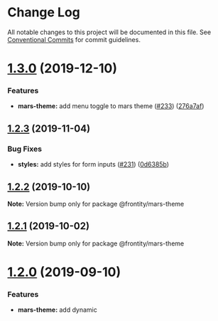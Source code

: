 # Change Log

All notable changes to this project will be documented in this file.
See [Conventional Commits](https://conventionalcommits.org) for commit guidelines.

# [1.3.0](https://github.com/frontity/frontity/compare/@frontity/mars-theme@1.2.3...@frontity/mars-theme@1.3.0) (2019-12-10)


### Features

* **mars-theme:** add menu toggle to mars theme ([#233](https://github.com/frontity/frontity/issues/233)) ([276a7af](https://github.com/frontity/frontity/commit/276a7af))





## [1.2.3](https://github.com/frontity/frontity/compare/@frontity/mars-theme@1.2.2...@frontity/mars-theme@1.2.3) (2019-11-04)


### Bug Fixes

* **styles:** add styles for form inputs ([#231](https://github.com/frontity/frontity/issues/231)) ([0d6385b](https://github.com/frontity/frontity/commit/0d6385b))





## [1.2.2](https://github.com/frontity/frontity/compare/@frontity/mars-theme@1.2.1...@frontity/mars-theme@1.2.2) (2019-10-10)

**Note:** Version bump only for package @frontity/mars-theme





## [1.2.1](https://github.com/frontity/frontity/compare/@frontity/mars-theme@1.2.0...@frontity/mars-theme@1.2.1) (2019-10-02)

**Note:** Version bump only for package @frontity/mars-theme





# [1.2.0](https://github.com/frontity/frontity/compare/@frontity/mars-theme@1.1.10...@frontity/mars-theme@1.2.0) (2019-09-10)


### Features

* **mars-theme:** add dynamic <title> tags ([e771ce4](https://github.com/frontity/frontity/commit/e771ce4))





## [1.1.10](https://github.com/frontity/frontity/compare/@frontity/mars-theme@1.1.9...@frontity/mars-theme@1.1.10) (2019-08-14)

**Note:** Version bump only for package @frontity/mars-theme





## [1.1.9](https://github.com/frontity/frontity/compare/@frontity/mars-theme@1.1.8...@frontity/mars-theme@1.1.9) (2019-08-12)


### Bug Fixes

* **components:** fixes image component ([#171](https://github.com/frontity/frontity/issues/171)) ([566b8f9](https://github.com/frontity/frontity/commit/566b8f9))





## [1.1.8](https://github.com/frontity/frontity/compare/@frontity/mars-theme@1.1.7...@frontity/mars-theme@1.1.8) (2019-07-12)

**Note:** Version bump only for package @frontity/mars-theme





## [1.1.7](https://github.com/frontity/frontity/compare/@frontity/mars-theme@1.1.6...@frontity/mars-theme@1.1.7) (2019-07-04)

**Note:** Version bump only for package @frontity/mars-theme





## [1.1.6](https://github.com/frontity/frontity/compare/@frontity/mars-theme@1.1.5...@frontity/mars-theme@1.1.6) (2019-07-04)


### Bug Fixes

* **mars-theme:** support external links in Link component ([#157](https://github.com/frontity/frontity/issues/157)) ([ff3c761](https://github.com/frontity/frontity/commit/ff3c761))





## [1.1.5](https://github.com/frontity/frontity/compare/@frontity/mars-theme@1.1.4...@frontity/mars-theme@1.1.5) (2019-07-01)

**Note:** Version bump only for package @frontity/mars-theme





## [1.1.4](https://github.com/frontity/frontity/compare/@frontity/mars-theme@1.1.3...@frontity/mars-theme@1.1.4) (2019-06-20)

**Note:** Version bump only for package @frontity/mars-theme





## [1.1.3](https://github.com/frontity/frontity/compare/@frontity/mars-theme@1.1.2...@frontity/mars-theme@1.1.3) (2019-06-20)

**Note:** Version bump only for package @frontity/mars-theme





## [1.1.2](https://github.com/frontity/frontity/compare/@frontity/mars-theme@1.1.1...@frontity/mars-theme@1.1.2) (2019-06-20)

**Note:** Version bump only for package @frontity/mars-theme





## [1.1.1](https://github.com/frontity/frontity/compare/@frontity/mars-theme@1.1.0...@frontity/mars-theme@1.1.1) (2019-06-19)


### Bug Fixes

* **mars-theme:** add meta description and fix title font size ([d9e4f16](https://github.com/frontity/frontity/commit/d9e4f16))
* **mars-theme:** add padding to solve Tap target not sized appropriately ([e0c3e1d](https://github.com/frontity/frontity/commit/e0c3e1d))
* **mars-theme:** change some HTML tags to improve accessibility ([2a73db4](https://github.com/frontity/frontity/commit/2a73db4))





# [1.1.0](https://github.com/frontity/frontity/compare/@frontity/mars-theme@1.0.3...@frontity/mars-theme@1.1.0) (2019-06-19)


### Bug Fixes

* **source-get:** make isFetching and isReady properties to be always present ([#122](https://github.com/frontity/frontity/issues/122)) ([6d2e485](https://github.com/frontity/frontity/commit/6d2e485))


### Features

* **html2react:** first implementation of Html2React ([#116](https://github.com/frontity/frontity/issues/116)) ([aa2b6f6](https://github.com/frontity/frontity/commit/aa2b6f6))
* **packages:** creates packages @frontity/components, @frontity/hooks, and adds image processor to @frontity/html2react ([#130](https://github.com/frontity/frontity/issues/130)) ([6af4aa1](https://github.com/frontity/frontity/commit/6af4aa1))





## [1.0.3](https://github.com/frontity/frontity/compare/@frontity/mars-theme@1.0.2...@frontity/mars-theme@1.0.3) (2019-06-05)

**Note:** Version bump only for package @frontity/mars-theme





## [1.0.2](https://github.com/frontity/frontity/compare/@frontity/mars-theme@1.0.1...@frontity/mars-theme@1.0.2) (2019-06-05)

**Note:** Version bump only for package @frontity/mars-theme





## [1.0.1](https://github.com/frontity/frontity/compare/@frontity/mars-theme@1.0.0...@frontity/mars-theme@1.0.1) (2019-06-05)


### Bug Fixes

* **all:** update typscript and fix some keywords ([1fe5fec](https://github.com/frontity/frontity/commit/1fe5fec))





# [1.0.0](https://github.com/frontity/frontity/compare/@frontity/mars-theme@0.4.1...@frontity/mars-theme@1.0.0) (2019-06-05)


### Bug Fixes

* **mars:** fix package.json dependencies ([5f412e1](https://github.com/frontity/frontity/commit/5f412e1))
* **mars:** removes html folder ([53f9334](https://github.com/frontity/frontity/commit/53f9334))
* **mars-theme:** addapt to new mode ([0759bdc](https://github.com/frontity/frontity/commit/0759bdc))
* **mars-theme:** use all router params in Theme ([1c2e073](https://github.com/frontity/frontity/commit/1c2e073))
* **spinne:** fixes import to reduce bundle ([84278b2](https://github.com/frontity/frontity/commit/84278b2))


### Features

* **core:** merge arrays found in state instead of overwriting them ([#117](https://github.com/frontity/frontity/issues/117)) ([45dcacb](https://github.com/frontity/frontity/commit/45dcacb))
* **mars-theme:** adapt to router and source changes ([39b22a9](https://github.com/frontity/frontity/commit/39b22a9))
* **source:** change 'data' to 'get' and 'dataMap' to 'data' ([f32be1a](https://github.com/frontity/frontity/commit/f32be1a))
* **tiny-router:** implement auto fetching ([#113](https://github.com/frontity/frontity/issues/113)) ([3865c6b](https://github.com/frontity/frontity/commit/3865c6b))


### BREAKING CHANGES

* **core:** Arrays found in state are merged instead of overwritten
* **source:** changes source API ("data" by  "get")





## [0.4.1](https://github.com/frontity/frontity/compare/@frontity/mars-theme@0.4.0...@frontity/mars-theme@0.4.1) (2019-05-29)

**Note:** Version bump only for package @frontity/mars-theme





# [0.4.0](https://github.com/frontity/frontity/compare/@frontity/mars-theme@0.3.7...@frontity/mars-theme@0.4.0) (2019-05-28)


### Features

* **list:** adds support for author lists ([#93](https://github.com/frontity/frontity/issues/93)) ([85586ee](https://github.com/frontity/frontity/commit/85586ee))





## [0.3.7](https://github.com/frontity/frontity/compare/@frontity/mars-theme@0.3.6...@frontity/mars-theme@0.3.7) (2019-05-27)

**Note:** Version bump only for package @frontity/mars-theme





## [0.3.6](https://github.com/frontity/frontity/compare/@frontity/mars-theme@0.3.5...@frontity/mars-theme@0.3.6) (2019-05-27)

**Note:** Version bump only for package @frontity/mars-theme





## [0.3.5](https://github.com/frontity/frontity/compare/@frontity/mars-theme@0.3.4...@frontity/mars-theme@0.3.5) (2019-05-20)

**Note:** Version bump only for package @frontity/mars-theme





## [0.3.4](https://github.com/frontity/frontity/compare/@frontity/mars-theme@0.3.3...@frontity/mars-theme@0.3.4) (2019-05-17)


### Bug Fixes

* **mars-theme:** use useEffect for prefetching ([f81c84d](https://github.com/frontity/frontity/commit/f81c84d))





## [0.3.3](https://github.com/frontity/frontity/compare/@frontity/mars-theme@0.3.2...@frontity/mars-theme@0.3.3) (2019-05-17)

**Note:** Version bump only for package @frontity/mars-theme





## [0.3.2](https://github.com/frontity/frontity/compare/@frontity/mars-theme@0.3.1...@frontity/mars-theme@0.3.2) (2019-05-16)

**Note:** Version bump only for package @frontity/mars-theme





## [0.3.1](https://github.com/frontity/frontity/compare/@frontity/mars-theme@0.3.0...@frontity/mars-theme@0.3.1) (2019-05-16)

**Note:** Version bump only for package @frontity/mars-theme





# [0.3.0](https://github.com/frontity/frontity/compare/@frontity/mars-theme@0.2.0...@frontity/mars-theme@0.3.0) (2019-05-16)


### Features

* **list:** adds pagination to mars-theme ([58a3c3e](https://github.com/frontity/frontity/commit/58a3c3e))





# [0.2.0](https://github.com/frontity/frontity/compare/@frontity/mars-theme@0.1.7...@frontity/mars-theme@0.2.0) (2019-05-16)


### Features

* **mars-theme:** add 404 page ([#64](https://github.com/frontity/frontity/issues/64)) ([cf7cce5](https://github.com/frontity/frontity/commit/cf7cce5))





## [0.1.7](https://github.com/frontity/frontity/compare/@frontity/mars-theme@0.1.6...@frontity/mars-theme@0.1.7) (2019-05-16)

**Note:** Version bump only for package @frontity/mars-theme





## [0.1.6](https://github.com/frontity/frontity/compare/@frontity/mars-theme@0.1.5...@frontity/mars-theme@0.1.6) (2019-05-16)

**Note:** Version bump only for package @frontity/mars-theme





## [0.1.5](https://github.com/frontity/frontity/compare/@frontity/mars-theme@0.1.4...@frontity/mars-theme@0.1.5) (2019-05-16)

**Note:** Version bump only for package @frontity/mars-theme





## [0.1.4](https://github.com/frontity/frontity/compare/@frontity/mars-theme@0.1.3...@frontity/mars-theme@0.1.4) (2019-05-15)

**Note:** Version bump only for package @frontity/mars-theme





## [0.1.3](https://github.com/frontity/frontity/compare/@frontity/mars-theme@0.1.2...@frontity/mars-theme@0.1.3) (2019-05-15)

**Note:** Version bump only for package @frontity/mars-theme





## 0.1.2 (2019-05-15)

**Note:** Version bump only for package @frontity/mars-theme





## 0.1.1 (2019-05-15)

**Note:** Version bump only for package @frontity/mars-theme
